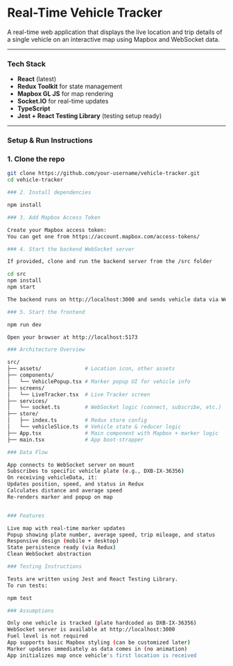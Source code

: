 # Real-Time Vehicle Tracker

A real-time web application that displays the live location and trip details of a single vehicle on an interactive map using Mapbox and WebSocket data.

---

### Tech Stack

- **React** (latest)
- **Redux Toolkit** for state management
- **Mapbox GL JS** for map rendering
- **Socket.IO** for real-time updates
- **TypeScript**
- **Jest + React Testing Library** (testing setup ready)

---

### Setup & Run Instructions

### 1. Clone the repo

```bash
git clone https://github.com/your-username/vehicle-tracker.git
cd vehicle-tracker

### 2. Install dependencies

npm install

### 3. Add Mapbox Access Token

Create your Mapbox access token:
You can get one from https://account.mapbox.com/access-tokens/

### 4. Start the backend WebSocket server

If provided, clone and run the backend server from the /src folder

cd src
npm install
npm start

The backend runs on http://localhost:3000 and sends vehicle data via WebSocket.

### 5. Start the frontend

npm run dev

Open your browser at http://localhost:5173

### Architecture Overview

src/
├── assets/              # Location icon, other assets
├── components/
│   └── VehiclePopup.tsx # Marker popup UI for vehicle info
├── screens/
│   └── LiveTracker.tsx  # Live Tracker screen
├── services/
│   └── socket.ts        # WebSocket logic (connect, subscribe, etc.)
├── store/
│   ├── index.ts         # Redux store config
│   └── vehicleSlice.ts  # Vehicle state & reducer logic
├── App.tsx              # Main component with Mapbox + marker logic
├── main.tsx             # App boot-strapper

### Data Flow

App connects to WebSocket server on mount
Subscribes to specific vehicle plate (e.g., DXB-IX-36356)
On receiving vehicleData, it:
Updates position, speed, and status in Redux
Calculates distance and average speed
Re-renders marker and popup on map


### Features

Live map with real-time marker updates
Popup showing plate number, average speed, trip mileage, and status
Responsive design (mobile + desktop)
State persistence ready (via Redux)
Clean WebSocket abstraction

### Testing Instructions

Tests are written using Jest and React Testing Library.
To run tests:

npm test

### Assumptions

Only one vehicle is tracked (plate hardcoded as DXB-IX-36356)
WebSocket server is available at http://localhost:3000
Fuel level is not required
App supports basic Mapbox styling (can be customized later)
Marker updates immediately as data comes in (no animation)
App initializes map once vehicle's first location is received
```

